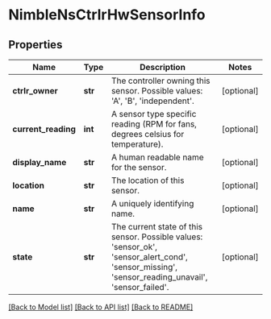 # NimbleNsCtrlrHwSensorInfo

## Properties
Name | Type | Description | Notes
------------ | ------------- | ------------- | -------------
**ctrlr_owner** | **str** | The controller owning this sensor. Possible values: &#39;A&#39;, &#39;B&#39;, &#39;independent&#39;. | [optional] 
**current_reading** | **int** | A sensor type specific reading (RPM for fans, degrees celsius for temperature). | [optional] 
**display_name** | **str** | A human readable name for the sensor. | [optional] 
**location** | **str** | The location of this sensor. | [optional] 
**name** | **str** | A uniquely identifying name. | [optional] 
**state** | **str** | The current state of this sensor. Possible values: &#39;sensor_ok&#39;, &#39;sensor_alert_cond&#39;, &#39;sensor_missing&#39;, &#39;sensor_reading_unavail&#39;, &#39;sensor_failed&#39;. | [optional] 

[[Back to Model list]](../README.md#documentation-for-models) [[Back to API list]](../README.md#documentation-for-api-endpoints) [[Back to README]](../README.md)


